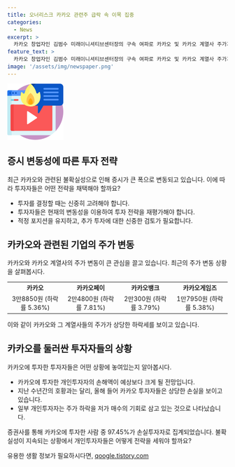 ```yaml
---
title: 오너리스크 카카오 관련주 급락 속 이목 집중
categories:
  - News
excerpt: >
  카카오 창업자인 김범수 미래이니셔티브센터장의 구속 여파로 카카오 및 카카오 계열사 주가가 하락했다. 불확실성과 향후 사업 우려로 카카오 주가는 23일에 5.36% 하락한 3만8850원으로 거래를 마쳤다. 이에 따라 개인 투자자들의 손실도 커질 전망이다. 그러나 일부 개인 투자자는 카카오 주가 하락을 저가 매수의 기회로 삼고 있는 상황이다. 동시에 지배력을 가진 SM엔터테인먼트와 계열사는 뚜렷한 하락세를 나타내지 않았다.
feature_text: >
  카카오 창업자인 김범수 미래이니셔티브센터장의 구속 여파로 카카오 및 카카오 계열사 주가가 하락했다. 불확실성과 향후 사업 우려로 카카오 주가는 23일에 5.36% 하락한 3만8850원으로 거래를 마쳤다. 이에 따라 개인 투자자들의 손실도 커질 전망이다. 그러나 일부 개인 투자자는 카카오 주가 하락을 저가 매수의 기회로 삼고 있는 상황이다. 동시에 지배력을 가진 SM엔터테인먼트와 계열사는 뚜렷한 하락세를 나타내지 않았다.
image: '/assets/img/newspaper.png'
---
```


<p><img src="/assets/img/news.png" alt="rentncar 속보" /></p>

<h2 data-ke-size="size26">증시 변동성에 따른 투자 전략</h2>

<p data-ke-size="size16">최근 카카오와 관련된 불확실성으로 인해 증시가 큰 폭으로 변동되고 있습니다. 이에 따라 투자자들은 어떤 전략을 채택해야 할까요?</p>

<ul>
    <li>투자를 결정할 때는 신중히 고려해야 합니다.</li>
    <li>투자자들은 현재의 변동성을 이용하여 투자 전략을 재평가해야 합니다.</li>
    <li>적정 포지션을 유지하고, 추가 투자에 대한 신중한 검토가 필요합니다.</li>
</ul>

<h2 data-ke-size="size26">카카오와 관련된 기업의 주가 변동</h2>

<p data-ke-size="size16">카카오와 카카오 계열사의 주가 변동이 큰 관심을 끌고 있습니다. 최근의 주가 변동 상황을 살펴봅시다.</p>

<table>
    <tr>
        <td style="text-align: center; height: 17px;"><b>카카오</b></td>
        <td style="text-align: center; height: 17px;"><b>카카오페이</b></td>
        <td style="text-align: center; height: 17px;"><b>카카오뱅크</b></td>
        <td style="text-align: center; height: 17px;"><b>카카오게임즈</b></td>
    </tr>
    <tr>
        <td style="text-align: center; height: 17px;">3만8850원 (하락률 5.36%)</td>
        <td style="text-align: center; height: 17px;">2만4800원 (하락률 7.81%)</td>
        <td style="text-align: center; height: 17px;">2만300원 (하락률 3.79%)</td>
        <td style="text-align: center; height: 17px;">1만7950원 (하락률 5.38%)</td>
    </tr>
</table>

<p data-ke-size="size16">이와 같이 카카오와 그 계열사들의 주가가 상당한 하락세를 보이고 있습니다.</p>

<h2 data-ke-size="size26">카카오를 둘러싼 투자자들의 상황</h2>

<p data-ke-size="size16">카카오에 투자한 투자자들은 어떤 상황에 놓여있는지 알아봅시다.</p>

<ul>
    <li>카카오에 투자한 개인투자자의 손해액이 예상보다 크게 될 전망입니다.</li>
    <li>지난 수년간의 호황과는 달리, 올해 들어 카카오 투자자들은 상당한 손실을 보이고 있습니다.</li>
    <li>일부 개인투자자는 주가 하락을 저가 매수의 기회로 삼고 있는 것으로 나타났습니다.</li>
</ul>

<p data-ke-size="size16">증권사를 통해 카카오에 투자한 사람 중 97.45%가 손실투자자로 집계되었습니다. 불확실성이 지속되는 상황에서 개인투자자들은 어떻게 전략을 세워야 할까요?</p>
유용한 생활 정보가 필요하시다면, <a href="https://qoogle.tistory.com" rel="dofollow">qoogle.tistory.com</a>


